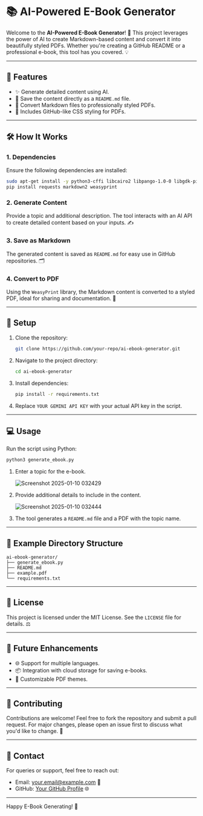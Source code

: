 # 📚 AI-Powered E-Book Generator

Welcome to the **AI-Powered E-Book Generator**! 🚀 This project leverages the power of AI to create Markdown-based content and convert it into beautifully styled PDFs. Whether you're creating a GitHub README or a professional e-book, this tool has you covered. 💡

---

## 🌟 Features

- ✨ Generate detailed content using AI.
- 📝 Save the content directly as a `README.md` file.
- 📄 Convert Markdown files to professionally styled PDFs.
- 🎨 Includes GitHub-like CSS styling for PDFs.

---

## 🛠️ How It Works

### 1. Dependencies

Ensure the following dependencies are installed:

```bash
sudo apt-get install -y python3-cffi libcairo2 libpango-1.0-0 libgdk-pixbuf2.0-0 libffi-dev shared-mime-info
pip install requests markdown2 weasyprint
```

### 2. Generate Content

Provide a topic and additional description. The tool interacts with an AI API to create detailed content based on your inputs. ✍️

### 3. Save as Markdown

The generated content is saved as `README.md` for easy use in GitHub repositories. 🗂️

### 4. Convert to PDF

Using the `WeasyPrint` library, the Markdown content is converted to a styled PDF, ideal for sharing and documentation. 📑

---

## 🔧 Setup

1. Clone the repository:
   ```bash
   git clone https://github.com/your-repo/ai-ebook-generator.git
   ```

2. Navigate to the project directory:
   ```bash
   cd ai-ebook-generator
   ```

3. Install dependencies:
   ```bash
   pip install -r requirements.txt
   ```

4. Replace `YOUR GEMINI API KEY` with your actual API key in the script.

---

## 💻 Usage

Run the script using Python:

```bash
python3 generate_ebook.py
```

1. Enter a topic for the e-book.
   
   ![Screenshot 2025-01-10 032429](https://github.com/user-attachments/assets/73870a2f-fe73-41d6-a289-6783f9ec4c2b)
 
2. Provide additional details to include in the content.
   
   ![Screenshot 2025-01-10 032444](https://github.com/user-attachments/assets/1496d018-8e69-4d62-876a-903df58bc681)

3. The tool generates a `README.md` file and a PDF with the topic name.

---

## 📁 Example Directory Structure

```
ai-ebook-generator/
├── generate_ebook.py
├── README.md
├── example.pdf
└── requirements.txt
```

---

## 📜 License

This project is licensed under the MIT License. See the `LICENSE` file for details. ⚖️

---

## 🚀 Future Enhancements

- 🌐 Support for multiple languages.
- 📦 Integration with cloud storage for saving e-books.
- 🎨 Customizable PDF themes.

---

## 🤝 Contributing

Contributions are welcome! Feel free to fork the repository and submit a pull request. For major changes, please open an issue first to discuss what you'd like to change. 🙌

---

## 💌 Contact

For queries or support, feel free to reach out:
- Email: your.email@example.com 📧
- GitHub: [Your GitHub Profile](https://github.com/your-profile) 🌐

---

Happy E-Book Generating! 🎉
